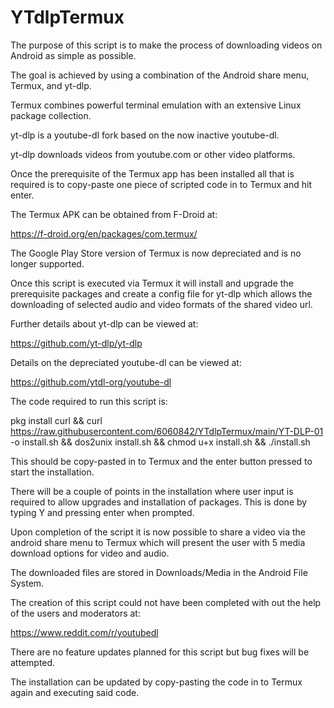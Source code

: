# YTdlpTermux


The purpose of this script is to make the process of downloading videos on Android as simple as possible.

The goal is achieved by using a combination of the Android share menu, Termux, and yt-dlp.


Termux combines powerful terminal emulation with an extensive Linux package
collection.

yt-dlp is a youtube-dl fork based on the now inactive youtube-dl.

yt-dlp downloads videos from youtube.com or other video platforms.


Once the prerequisite of the Termux app has been installed all that is required is to copy-paste one piece of scripted code in to Termux and hit enter.

The Termux APK can be obtained from F-Droid at:

https://f-droid.org/en/packages/com.termux/

The Google Play Store version of Termux is now depreciated and is no longer supported.

Once this script is executed via Termux it will install and upgrade the prerequisite packages and create a config file for yt-dlp which allows the downloading of selected audio and video formats of the shared video url.

Further details about yt-dlp can be viewed at:

https://github.com/yt-dlp/yt-dlp

Details on the depreciated youtube-dl can be viewed at:

https://github.com/ytdl-org/youtube-dl


The code required to run this script is:

pkg install curl && curl https://raw.githubusercontent.com/6060842/YTdlpTermux/main/YT-DLP-01 -o install.sh && dos2unix install.sh && chmod u+x install.sh && ./install.sh

This should be copy-pasted in to Termux and the enter button pressed to start the installation.

There will be a couple of points in the installation where user input is required to allow upgrades and installation of packages. This is done by typing Y and pressing enter when prompted.


Upon completion of the script it is now possible to share a video via the android share menu to Termux which will present the user with 5 media download options for video and audio.

The downloaded files are stored in Downloads/Media in the Android File System.


The creation of this script could not have been completed with out the help of the users and moderators at:

https://www.reddit.com/r/youtubedl

There are no feature updates planned for this script but bug fixes will be attempted.

The installation can be updated by copy-pasting the code in to Termux again and executing said code.

